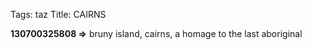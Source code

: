 Tags: taz
Title: CAIRNS
  
**130700325808 =>** bruny island, cairns, a homage to the last aboriginal